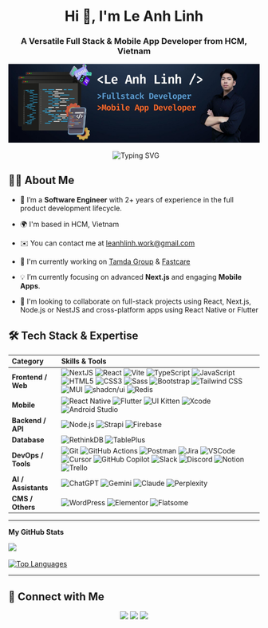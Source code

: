<h1 align="center">Hi 👋, I'm Le Anh Linh</h1>
<h3 align="center">A Versatile Full Stack & Mobile App Developer from HCM, Vietnam </h3>

![Design and Development](https://github.com/linhla0108/linhla0108/raw/main/banner-le-anh-linh-developer.jpg)

<p align="center">
  <img src="https://readme-typing-svg.herokuapp.com?font=Fira+Code&weight=600&size=22&pause=1000&color=007ACC&center=true&vCenter=true&width=490&lines=Fullstack+Dev+%28Next.js%2FNode.js%29;Mobile+App+Dev+%28RN%2FFlutter%29;Seeking+Full-stack+%26+mobile+projects" alt="Typing SVG" />
</p>

## 🙋‍♂️ About Me

- 🔭 I’m a **Software Engineer** with 2+ years of experience in the full product development lifecycle.

- 🌍  I'm based in HCM, Vietnam
- ✉️  You can contact me at [leanhlinh.work@gmail.com](mailto:leanhlinh.work@gmail.com)
- 🚀  I'm currently working on [Tamda Group](https://tamdagroup.eu/services) & [Fastcare](https://fastcare.vn/)
- 💡  I’m currently focusing on advanced **Next.js** and engaging **Mobile Apps**.
- 👥  I'm looking to collaborate on full-stack projects using React, Next.js, Node.js or NestJS and cross-platform apps using React Native or Flutter

## 🛠️ Tech Stack & Expertise

| **Category** | **Skills & Tools** |
| :--- | :--- |
| **Frontend / Web** | ![NextJS](https://img.shields.io/badge/Next.js-000000?style=flat&logo=nextdotjs&logoColor=white) ![React](https://img.shields.io/badge/React-61DAFB?style=flat&logo=react&logoColor=black) ![Vite](https://img.shields.io/badge/Vite-646CFF?style=flat&logo=vite&logoColor=white) ![TypeScript](https://img.shields.io/badge/TypeScript-3178C6?style=flat&logo=typescript&logoColor=white) ![JavaScript](https://img.shields.io/badge/JavaScript-F7DF1E?style=flat&logo=javascript&logoColor=black) ![HTML5](https://img.shields.io/badge/HTML5-E34F26?style=flat&logo=html5&logoColor=white) ![CSS3](https://img.shields.io/badge/CSS3-1572B6?style=flat&logo=css3&logoColor=white) ![Sass](https://img.shields.io/badge/Sass-CC6699?style=flat&logo=sass&logoColor=white) ![Bootstrap](https://img.shields.io/badge/Bootstrap-7952B3?style=flat&logo=bootstrap&logoColor=white) ![Tailwind CSS](https://img.shields.io/badge/Tailwind_CSS-06B6D4?style=flat&logo=tailwindcss&logoColor=white) ![MUI](https://img.shields.io/badge/MUI-007FFF?style=flat&logo=mui&logoColor=white) ![shadcn/ui](https://img.shields.io/badge/shadcn%2Fui-000000?style=flat&logo=shadcnui&logoColor=white) ![Redis](https://img.shields.io/badge/Redis-DC382D?style=flat&logo=redis&logoColor=white) |
| **Mobile** |  ![React Native](https://img.shields.io/badge/React_Native-61DAFB?style=flat&logo=react&logoColor=black) ![Flutter](https://img.shields.io/badge/Flutter-02569B?style=flat&logo=flutter&logoColor=white) ![UI Kitten](https://img.shields.io/badge/UI%20Kitten-593196?style=flat&logo=react&logoColor=white) ![Xcode](https://img.shields.io/badge/Xcode-1575F9?style=flat&logo=xcode&logoColor=white) ![Android Studio](https://img.shields.io/badge/Android_Studio-3DDC84?style=flat&logo=androidstudio&logoColor=white) |
| **Backend / API** | ![Node.js](https://img.shields.io/badge/Node.js-339933?style=flat&logo=nodedotjs&logoColor=white) ![Strapi](https://img.shields.io/badge/Strapi-2F80ED?style=flat&logo=strapi&logoColor=white) ![Firebase](https://img.shields.io/badge/Firebase-FFCA28?style=flat&logo=firebase&logoColor=black) |
| **Database** | ![RethinkDB](https://img.shields.io/badge/RethinkDB-1C6E8F?style=flat&logo=rethinkdb&logoColor=white) ![TablePlus](https://img.shields.io/badge/TablePlus-F08000?style=flat&logo=tableplus&logoColor=white) |
| **DevOps / Tools**| ![Git](https://img.shields.io/badge/Git-F05032?style=flat&logo=git&logoColor=white) ![GitHub Actions](https://img.shields.io/badge/GitHub_Actions-2088FF?style=flat&logo=githubactions&logoColor=white) ![Postman](https://img.shields.io/badge/Postman-FF6C37?style=flat&logo=postman&logoColor=white) ![Jira](https://img.shields.io/badge/Jira-0052CC?style=flat&logo=jira&logoColor=white) ![VSCode](https://img.shields.io/badge/VS_Code-0078D7?style=flat&logo=codecrafters&logoColor=white) ![Cursor](https://img.shields.io/badge/Cursor-000000?style=flat&logo=cursor&logoColor=white) ![GitHub Copilot](https://img.shields.io/badge/GitHub_Copilot-000000?style=flat&logo=githubcopilot&logoColor=white) ![Slack](https://img.shields.io/badge/Slack-4A154B?style=flat&logo=slack&logoColor=white) ![Discord](https://img.shields.io/badge/Discord-5865F2?style=flat&logo=discord&logoColor=white) ![Notion](https://img.shields.io/badge/Notion-000000?style=flat&logo=notion&logoColor=white) ![Trello](https://img.shields.io/badge/Trello-0052CC?style=flat&logo=trello&logoColor=white)|
|**AI / Assistants**  | ![ChatGPT](https://img.shields.io/badge/ChatGPT-74AA9C?style=flat&logo=openai&logoColor=white) ![Gemini](https://img.shields.io/badge/Gemini-4285F4?style=flat&logo=googlegemini&logoColor=white) ![Claude](https://img.shields.io/badge/Claude-FFD700?style=flat&logo=anthropic&logoColor=black) ![Perplexity](https://img.shields.io/badge/Perplexity-1E88E5?style=flat&logo=perplexity&logoColor=white) |
| **CMS / Others** | ![WordPress](https://img.shields.io/badge/WordPress-21759B?style=flat&logo=wordpress&logoColor=white) ![Elementor](https://img.shields.io/badge/Elementor-92003B?style=flat&logo=elementor&logoColor=white) ![Flatsome](https://img.shields.io/badge/Flatsome-003B73?style=flat&logo=wordpress&logoColor=white)|

---

<b>My GitHub Stats</b>

<a href="http://www.github.com/linhla0108"><img src="https://github-readme-streak-stats.herokuapp.com/?user=linhla0108&stroke=0891b2&background=1c1917&ring=6366f1&fire=6366f1&currStreakNum=0891b2&currStreakLabel=6366f1&sideNums=0891b2&sideLabels=0891b2&dates=0891b2&hide_border=true" /></a>

<a href="https://github.com/linhla0108" align="left"><img src="https://github-readme-stats.vercel.app/api/top-langs/?username=linhla0108&langs_count=10&title_color=6366f1&text_color=0891b2&icon_color=0891b2&bg_color=1c1917&hide_border=true&locale=en&custom_title=Top%20%Languages" alt="Top Languages" /></a>

---

## 🔗 Connect with Me

<p align="center">
  <a href="mailto:leanhlinh.bm@gmail.com"><img src="https://img.shields.io/badge/Gmail-D14836?style=for-the-badge&logo=gmail&logoColor=white" /></a>
  <a href="[Link LinkedIn của bạn]"><img src="https://img.shields.io/badge/LinkedIn-0A66C2?style=for-the-badge&logo=linkedin&logoColor=white" /></a>
  <a href="https://github.com/datvct"><img src="https://img.shields.io/badge/GitHub-181717?style=for-the-badge&logo=github&logoColor=white" /></a>
</p>

